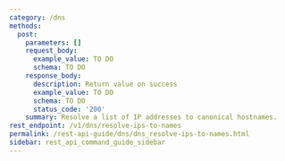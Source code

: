 ```yaml
---
category: /dns
methods:
  post:
    parameters: []
    request_body:
      example_value: TO DO
      schema: TO DO
    response_body:
      description: Return value on success
      example_value: TO DO
      schema: TO DO
      status_code: '200'
    summary: Resolve a list of IP addresses to canonical hostnames.
rest_endpoint: /v1/dns/resolve-ips-to-names
permalink: /rest-api-guide/dns/dns_resolve-ips-to-names.html
sidebar: rest_api_command_guide_sidebar
---
```

